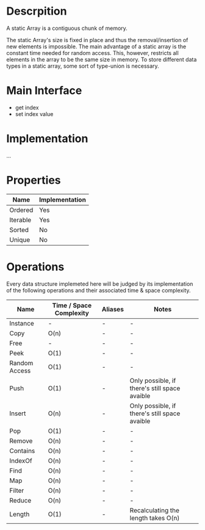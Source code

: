 # Descrpition

A static Array is a contiguous chunk of memory.

The static Array's size is fixed in place and thus the removal/insertion of new elements is impossible. The main advantage of a static array is the constant time needed for random access. This, however, restricts all elements in the array to be the same size in memory. To store different data types in a static array, some sort of type-union is necessary.

# Main Interface

-   get index
-   set index value

# Implementation

...

# Properties

| Name     | Implementation |
| -------- | -------------- |
| Ordered  | Yes            |
| Iterable | Yes            |
| Sorted   | No             |
| Unique   | No             |

# Operations

Every data structure implemeted here will be judged by its implementation of the following operations and their associated time & space complexity.

| Name          | Time / Space Complexity | Aliases | Notes                                         |
| ------------- | ----------------------- | ------- | --------------------------------------------- |
| Instance      | -                       | -       | -                                             |
| Copy          | O(n)                    | -       | -                                             |
| Free          | -                       | -       | -                                             |
| Peek          | O(1)                    | -       | -                                             |
| Random Access | O(1)                    | -       | -                                             |
| Push          | O(1)                    | -       | Only possible, if there's still space avaible |
| Insert        | O(n)                    | -       | Only possible, if there's still space avaible |
| Pop           | O(1)                    | -       | -                                             |
| Remove        | O(n)                    | -       | -                                             |
| Contains      | O(n)                    | -       | -                                             |
| IndexOf       | O(n)                    | -       | -                                             |
| Find          | O(n)                    | -       | -                                             |
| Map           | O(n)                    | -       | -                                             |
| Filter        | O(n)                    | -       | -                                             |
| Reduce        | O(n)                    | -       | -                                             |
| Length        | O(1)                    | -       | Recalculating the length takes O(n)           |

